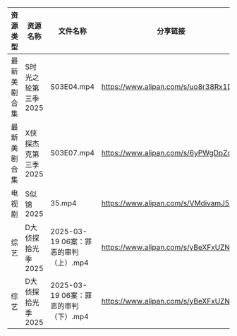 | 资源类型   | 资源名称         | 文件名称                        | 分享链接                                 | 更新时间                |
| ------ | ------------ | --------------------------- | ------------------------------------ | ------------------- |
| 最新美剧合集 | S时光之轮第三季2025 | S03E04.mp4                  | https://www.alipan.com/s/uo8r38Rx1DQ | 2025-03-20 18:07:12 |
| 最新美剧合集 | X侠探杰克第三季2025 | S03E07.mp4                  | https://www.alipan.com/s/6yPWgDpZc5Z | 2025-03-20 18:07:28 |
| 电视剧    | S似锦2025      | 35.mp4                      | https://www.alipan.com/s/VMdivamJ5t3 | 2025-03-20 00:06:59 |
| 综艺     | D大侦探拾光季2025  | 2025-03-19 06案：罪恶的审判（上）.mp4 | https://www.alipan.com/s/yBeXFxUZNbB | 2025-03-20 00:08:09 |
| 综艺     | D大侦探拾光季2025  | 2025-03-19 06案：罪恶的审判（下）.mp4 | https://www.alipan.com/s/yBeXFxUZNbB | 2025-03-20 00:08:08 |
